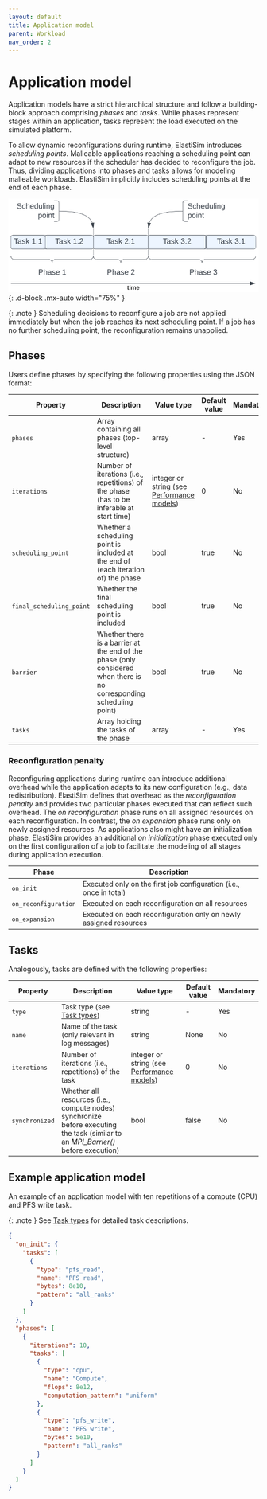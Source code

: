 ```yaml
---
layout: default
title: Application model
parent: Workload
nav_order: 2
---
```


# Application model

Application models have a strict hierarchical structure and follow a building-block approach comprising *phases* and *tasks*. While phases represent stages within an application, tasks represent the load executed on the simulated platform.

To allow dynamic reconfigurations during runtime, ElastiSim introduces *scheduling points*. Malleable applications reaching a scheduling point can adapt to new resources if the scheduler has decided to reconfigure the job. Thus, dividing applications into phases and tasks allows for modeling malleable workloads. ElastiSim implicitly includes scheduling points at the end of each phase.

![A figure describing ElastiSim's application execution model of a malleable job](/assets/images/Application_execution.svg "Application execution model of a malleable job"){: .d-block .mx-auto width="75%" }

{: .note }
Scheduling decisions to reconfigure a job are not applied immediately but when the job reaches its next scheduling point. If a job has no further scheduling point, the reconfiguration remains unapplied.

## Phases

Users define phases by specifying the following properties using the JSON format:

| Property                   | Description                                                                                                          | Value type                                                                 | Default value | Mandatory |
|----------------------------|----------------------------------------------------------------------------------------------------------------------|----------------------------------------------------------------------------|---------------|-----------|
| ``phases``                 | Array containing all phases (top-level structure)                                                                    | array                                                                      | -             | Yes       |
| ``iterations``             | Number of iterations (i.e., repetitions) of the phase (has to be inferable at start time)                            | integer or string (see [Performance models](/workload/performance-models)) | 0             | No        |
| ``scheduling_point``       | Whether a scheduling point is included at the end of (each iteration of) the phase                                   | bool                                                                       | true          | No        |
| ``final_scheduling_point`` | Whether the final scheduling point is included                                                                       | bool                                                                       | true          | No        |
| ``barrier``                | Whether there is a barrier at the end of the phase (only considered when there is no corresponding scheduling point) | bool                                                                       | true          | No        |
| ``tasks``                  | Array holding the tasks of the phase                                                                                 | array                                                                      | -             | Yes       |

### Reconfiguration penalty

Reconfiguring applications during runtime can introduce additional overhead while the application adapts to its new configuration (e.g., data redistribution). ElastiSim defines that overhead as the *reconfiguration penalty* and provides two particular phases executed that can reflect such overhead. The *on reconfiguration* phase runs on all assigned resources on each reconfiguration. In contrast, the *on expansion* phase runs only on newly assigned resources. As applications also might have an initialization phase, ElastiSim provides an additional *on initialization* phase executed only on the first configuration of a job to facilitate the modeling of all stages during application execution.

| Phase                  | Description                                                        |
|------------------------|--------------------------------------------------------------------|
| ``on_init``            | Executed only on the first job configuration (i.e., once in total) |
| ``on_reconfiguration`` | Executed on each reconfiguration on all resources                  |
| ``on_expansion``       | Executed on each reconfiguration only on newly assigned resources  |

## Tasks

Analogously, tasks are defined with the following properties:

| Property         | Description                                                                                                                        | Value type                                                                 | Default value | Mandatory |
|------------------|------------------------------------------------------------------------------------------------------------------------------------|----------------------------------------------------------------------------|---------------|-----------|
| ``type``         | Task type (see [Task types](/workload/task-types))                                                                                 | string                                                                     | -             | Yes       |
| ``name``         | Name of the task (only relevant in log messages)                                                                                   | string                                                                     | None          | No        |
| ``iterations``   | Number of iterations (i.e., repetitions) of the task                                                                               | integer or string (see [Performance models](/workload/performance-models)) | 0             | No        |
| ``synchronized`` | Whether all resources (i.e., compute nodes) synchronize before executing the task (similar to an *MPI_Barrier()* before execution) | bool                                                                       | false         | No        |

## Example application model

An example of an application model with ten repetitions of a compute (CPU) and PFS write task.

{: .note }
See [Task types](/workload/task-types) for detailed task descriptions.

```json
{
  "on_init": {
    "tasks": [
      {
        "type": "pfs_read",
        "name": "PFS read",
        "bytes": 8e10,
        "pattern": "all_ranks"
      }
    ]
  },
  "phases": [
    {
      "iterations": 10,
      "tasks": [
        {
          "type": "cpu",
          "name": "Compute",
          "flops": 8e12,
          "computation_pattern": "uniform"
        },
        {
          "type": "pfs_write",
          "name": "PFS write",
          "bytes": 5e10,
          "pattern": "all_ranks"
        }
      ]
    }
  ]
}
```
